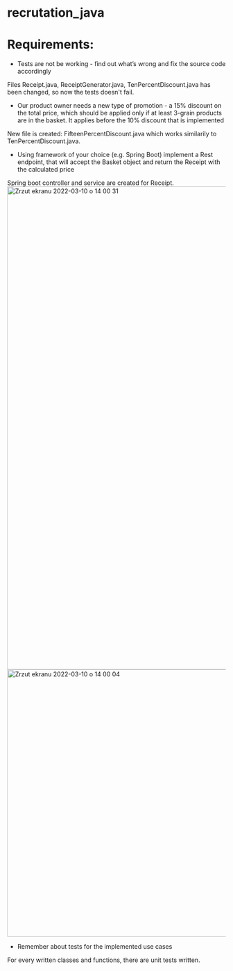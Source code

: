 # recrutation_java

# Requirements:
- Tests are not be working - find out what’s wrong and fix the source code accordingly

Files Receipt.java, ReceiptGenerator.java, TenPercentDiscount.java has been changed, so now the tests doesn't fail.

- Our product owner needs a new type of promotion - a 15% discount on the total price,
which should be applied only if at least 3-grain products are in the basket. It applies before
the 10% discount that is implemented

New file is created: FifteenPercentDiscount.java which works similarily to TenPercentDiscount.java.

- Using framework of your choice (e.g. Spring Boot) implement a Rest endpoint, that will
accept the Basket object and return the Receipt with the calculated price

Spring boot controller and service are created for Receipt.
<img width="1112" alt="Zrzut ekranu 2022-03-10 o 14 00 31" src="https://user-images.githubusercontent.com/77026945/157716034-6453766b-6da4-4bb4-a49a-df447c0e7e5e.png">
<img width="615" alt="Zrzut ekranu 2022-03-10 o 14 00 04" src="https://user-images.githubusercontent.com/77026945/157716045-b4bd3851-42eb-43ca-9836-5e5a58e4fc47.png">


- Remember about tests for the implemented use cases

For every written classes and functions, there are unit tests written.
